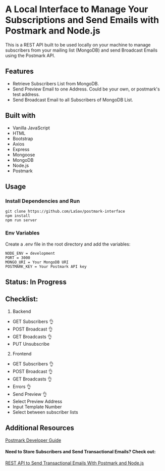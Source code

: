 # A Local Interface to Manage Your Subscriptions and Send Emails with Postmark and Node.js

This is a REST API built to be used locally on your machine to manage subscribers from your mailing list (MongoDB) and send Broadcast Emails using the Postmark API.

## Features

- Retrieve Subscribers List from MongoDB.
- Send Preview Email to one Address. Could be your own, or postmark's test address.
- Send Broadcast Email to all Subscribers of MongoDB List.

## Built with

- Vanilla JavaScript
- HTML
- Bootstrap
- Axios
- Express
- Mongoose
- MongoDB
- Node.js
- Postmark

## Usage

### Install Dependencies and Run

```
git clone https://github.com/LaSav/postmark-interface
npm install
npm run server
```

### Env Variables

Create a .env file in the root directory and add the variables:

```
NODE_ENV = development
PORT = 3000
MONGO_URI = Your MongoDB URI
POSTMARK_KEY = Your Postmark API key
```

## Status: In Progress

## Checklist:

1. Backend

- GET Subscribers :ok_hand:
- POST Broadcast :ok_hand:
- GET Broadcasts :ok_hand:
- PUT Unsubscribe

2. Frontend

- GET Subscribers :ok_hand:
- POST Broadcast :ok_hand:
- GET Broadcasts :ok_hand:
- Errors :ok_hand:
- Send Preview :ok_hand:
- Select Preview Address
- Input Template Number
- Select between subscriber lists

## Additional Resources

[Postmark Developer Guide](https://postmarkapp.com/developer)

#### Need to Store Subscribers and Send Transactional Emails? Check out:

[REST API to Send Transactional Emails With Postmark and Node.js](https://github.com/LaSav/postmark-transactional-form)
